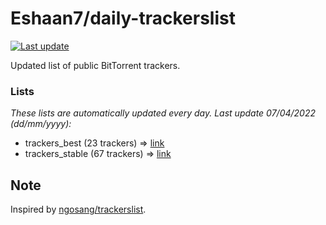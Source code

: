 
# Eshaan7/daily-trackerslist 

[![Last update](https://img.shields.io/badge/Last%20update-07/04/2022-blue.svg)](#)

Updated list of public BitTorrent trackers.

### Lists
*These lists are automatically updated every day. Last update 07/04/2022 (_dd/mm/yyyy_):*

* trackers_best (23 trackers) => [link](https://raw.githubusercontent.com/eshaan7/daily-trackerslist/master/trackers_best.txt)
* trackers_stable (67 trackers) => [link](https://raw.githubusercontent.com/eshaan7/daily-trackerslist/master/trackers_stable.txt)

## Note

Inspired by [ngosang/trackerslist](https://github.com/ngosang/trackerslist).
